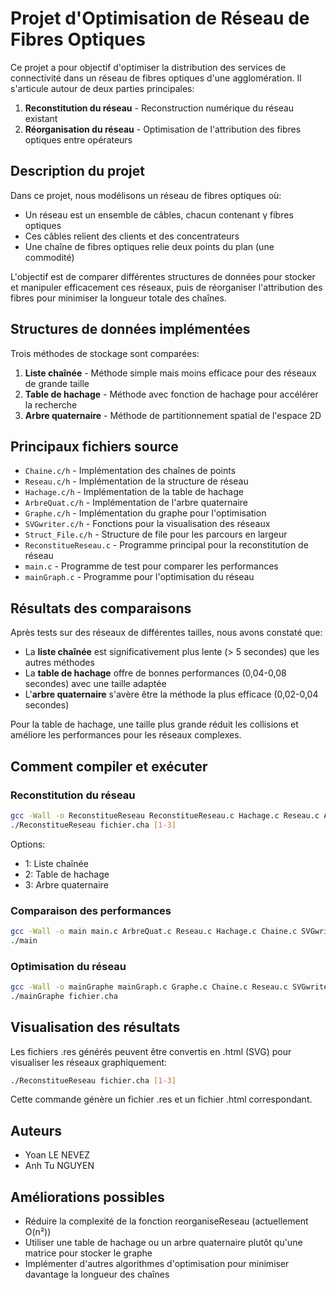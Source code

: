 # Projet d'Optimisation de Réseau de Fibres Optiques

Ce projet a pour objectif d'optimiser la distribution des services de connectivité dans un réseau de fibres optiques d'une agglomération. Il s'articule autour de deux parties principales:

1. **Reconstitution du réseau** - Reconstruction numérique du réseau existant
2. **Réorganisation du réseau** - Optimisation de l'attribution des fibres optiques entre opérateurs

## Description du projet

Dans ce projet, nous modélisons un réseau de fibres optiques où:
- Un réseau est un ensemble de câbles, chacun contenant γ fibres optiques
- Ces câbles relient des clients et des concentrateurs
- Une chaîne de fibres optiques relie deux points du plan (une commodité)

L'objectif est de comparer différentes structures de données pour stocker et manipuler efficacement ces réseaux, puis de réorganiser l'attribution des fibres pour minimiser la longueur totale des chaînes.

## Structures de données implémentées

Trois méthodes de stockage sont comparées:

1. **Liste chaînée** - Méthode simple mais moins efficace pour des réseaux de grande taille
2. **Table de hachage** - Méthode avec fonction de hachage pour accélérer la recherche
3. **Arbre quaternaire** - Méthode de partitionnement spatial de l'espace 2D

## Principaux fichiers source

- `Chaine.c/h` - Implémentation des chaînes de points
- `Reseau.c/h` - Implémentation de la structure de réseau
- `Hachage.c/h` - Implémentation de la table de hachage
- `ArbreQuat.c/h` - Implémentation de l'arbre quaternaire
- `Graphe.c/h` - Implémentation du graphe pour l'optimisation
- `SVGwriter.c/h` - Fonctions pour la visualisation des réseaux
- `Struct_File.c/h` - Structure de file pour les parcours en largeur
- `ReconstitueReseau.c` - Programme principal pour la reconstitution de réseau
- `main.c` - Programme de test pour comparer les performances
- `mainGraph.c` - Programme pour l'optimisation du réseau

## Résultats des comparaisons

Après tests sur des réseaux de différentes tailles, nous avons constaté que:

- La **liste chaînée** est significativement plus lente (> 5 secondes) que les autres méthodes
- La **table de hachage** offre de bonnes performances (0,04-0,08 secondes) avec une taille adaptée
- L'**arbre quaternaire** s'avère être la méthode la plus efficace (0,02-0,04 secondes)

Pour la table de hachage, une taille plus grande réduit les collisions et améliore les performances pour les réseaux complexes.

## Comment compiler et exécuter

### Reconstitution du réseau
```bash
gcc -Wall -o ReconstitueReseau ReconstitueReseau.c Hachage.c Reseau.c ArbreQuat.c Chaine.c SVGwriter.c -lm
./ReconstitueReseau fichier.cha [1-3]
```
Options:
- 1: Liste chaînée
- 2: Table de hachage
- 3: Arbre quaternaire

### Comparaison des performances
```bash
gcc -Wall -o main main.c ArbreQuat.c Reseau.c Hachage.c Chaine.c SVGwriter.c -lm
./main
```

### Optimisation du réseau
```bash
gcc -Wall -o mainGraphe mainGraph.c Graphe.c Chaine.c Reseau.c SVGwriter.c Struct_File.c -lm
./mainGraphe fichier.cha
```

## Visualisation des résultats

Les fichiers .res générés peuvent être convertis en .html (SVG) pour visualiser les réseaux graphiquement:
```bash
./ReconstitueReseau fichier.cha [1-3]
```
Cette commande génère un fichier .res et un fichier .html correspondant.

## Auteurs

- Yoan LE NEVEZ
- Anh Tu NGUYEN

## Améliorations possibles

- Réduire la complexité de la fonction reorganiseReseau (actuellement O(n²))
- Utiliser une table de hachage ou un arbre quaternaire plutôt qu'une matrice pour stocker le graphe
- Implémenter d'autres algorithmes d'optimisation pour minimiser davantage la longueur des chaînes 